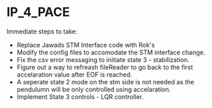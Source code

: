 # IP_4_PACE

Immediate steps to take: 

+ Replace Jawads STM Interface code with Rok's
+ Modify the config files to accomodate the STM interface change.
+ Fix the csv error messaging to initiate state 3 - stabilization.
+ Figure out a way to refreash fileReader to go back to the first accelaration value after EOF is reached.
+ A seperate state 2 mode on the stm side is not needed as the pendulumn will be only controlled using accelaration. 
+ Implement State 3 controls - LQR controller. 
